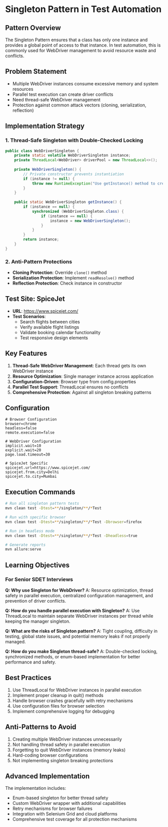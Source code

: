 # Singleton Pattern in Test Automation

## Pattern Overview

The Singleton Pattern ensures that a class has only one instance and provides a global point of access to that instance. In test automation, this is commonly used for WebDriver management to avoid resource waste and conflicts.

## Problem Statement

- Multiple WebDriver instances consume excessive memory and system resources
- Parallel test execution can create driver conflicts
- Need thread-safe WebDriver management
- Protection against common attack vectors (cloning, serialization, reflection)

## Implementation Strategy

### 1. Thread-Safe Singleton with Double-Checked Locking
```java
public class WebDriverSingleton {
    private static volatile WebDriverSingleton instance;
    private ThreadLocal<WebDriver> driverPool = new ThreadLocal<>();
    
    private WebDriverSingleton() {
        // Private constructor prevents instantiation
        if (instance != null) {
            throw new RuntimeException("Use getInstance() method to create instance");
        }
    }
    
    public static WebDriverSingleton getInstance() {
        if (instance == null) {
            synchronized (WebDriverSingleton.class) {
                if (instance == null) {
                    instance = new WebDriverSingleton();
                }
            }
        }
        return instance;
    }
}
```

### 2. Anti-Pattern Protections
- **Cloning Protection**: Override `clone()` method
- **Serialization Protection**: Implement `readResolve()` method
- **Reflection Protection**: Check instance in constructor

## Test Site: SpiceJet
- **URL**: https://www.spicejet.com/
- **Test Scenarios**:
  - Search flights between cities
  - Verify available flight listings
  - Validate booking calendar functionality
  - Test responsive design elements

## Key Features

1. **Thread-Safe WebDriver Management**: Each thread gets its own WebDriver instance
2. **Resource Optimization**: Single manager instance across application
3. **Configuration-Driven**: Browser type from config.properties
4. **Parallel Test Support**: ThreadLocal ensures no conflicts
5. **Comprehensive Protection**: Against all singleton breaking patterns

## Configuration

```properties
# Browser Configuration
browser=chrome
headless=false
remote.execution=false

# WebDriver Configuration  
implicit.wait=10
explicit.wait=20
page.load.timeout=30

# SpiceJet Specific
spicejet.url=https://www.spicejet.com/
spicejet.from.city=Delhi
spicejet.to.city=Mumbai
```

## Execution Commands

```bash
# Run all singleton pattern tests
mvn clean test -Dtest=**/singleton/**/*Test

# Run with specific browser
mvn clean test -Dtest=**/singleton/**/*Test -Dbrowser=firefox

# Run in headless mode
mvn clean test -Dtest=**/singleton/**/*Test -Dheadless=true

# Generate reports
mvn allure:serve
```

## Learning Objectives

### For Senior SDET Interviews

**Q: Why use Singleton for WebDriver?**
A: Resource optimization, thread safety in parallel execution, centralized configuration management, and prevention of driver conflicts.

**Q: How do you handle parallel execution with Singleton?**
A: Use ThreadLocal to maintain separate WebDriver instances per thread while keeping the manager singleton.

**Q: What are the risks of Singleton pattern?**
A: Tight coupling, difficulty in testing, global state issues, and potential memory leaks if not properly managed.

**Q: How do you make Singleton thread-safe?**
A: Double-checked locking, synchronized methods, or enum-based implementation for better performance and safety.

## Best Practices

1. Use ThreadLocal for WebDriver instances in parallel execution
2. Implement proper cleanup in quit() methods
3. Handle browser crashes gracefully with retry mechanisms
4. Use configuration files for browser selection
5. Implement comprehensive logging for debugging

## Anti-Patterns to Avoid

1. Creating multiple WebDriver instances unnecessarily
2. Not handling thread safety in parallel execution
3. Forgetting to quit WebDriver instances (memory leaks)
4. Hard-coding browser configurations
5. Not implementing singleton breaking protections

## Advanced Implementation

The implementation includes:
- Enum-based singleton for better thread safety
- Custom WebDriver wrapper with additional capabilities
- Retry mechanisms for browser failures
- Integration with Selenium Grid and cloud platforms
- Comprehensive test coverage for all protection mechanisms
